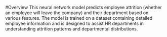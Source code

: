 #Overview
This neural network model predicts employee attrition (whether an employee will leave the company) and their department based on various features. The model is trained on a dataset containing detailed employee information and is designed to assist HR departments in understanding attrition patterns and departmental distributions.